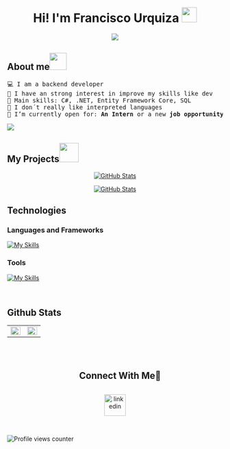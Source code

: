 <h1 align="center">Hi! I'm Francisco Urquiza <img src="https://media.giphy.com/media/hvRJCLFzcasrR4ia7z/giphy.gif" width="35"></h1>
<p align="center">
  <a href="https://github.com/DenverCoder1/readme-typing-svg"><img src="https://readme-typing-svg.herokuapp.com?font=Time+New+Roman&color=%2336BCF7&size=25&center=true&vCenter=true&width=600&height=100&lines=Welcome+to+my+Github;Backend+Dev;Always+learning+new+things"></a>
</p> 

<h2 align="left">About me<img height="40" src="https://emoji.gg/assets/emoji/7333-parrotdance.gif"></h2>
<pre>
💻 I am a backend developer
📝 I have an strong interest in improve my skills like dev
🌟 Main skills: C#, .NET, Entity Framework Core, SQL
🚩 I don´t really like interpreted languages
🤔 I’m currently open for: <b>An Intern</b> or a new <b>job opportunity</b>
</pre>


<!--horizontal divider(gradiant)-->
<img src="https://user-images.githubusercontent.com/73097560/115834477-dbab4500-a447-11eb-908a-139a6edaec5c.gif">

<h2 align="left">My Projects<img src = "https://github.com/7oSkaaa/7oSkaaa/blob/main/Images/OS.gif?raw=true" width=45px></h2>

<div>
  <p align="center">
	<a href="https://github.com/franciscourquiza/Ecommerce-API-.NET">
      		<img src="https://github-readme-stats.vercel.app/api/pin/?username=franciscourquiza&repo=Ecommerce-API-NET&theme=dark" alt="GitHub Stats" />
  </a>
    <p align="center">
	<a href="https://github.com/franciscourquiza/Ecommerce-API-NET">
      		<img src="https://github-readme-stats.vercel.app/api/pin/?username=franciscourquiza&repo=Portfolio-API-.NET&theme=dark" alt="GitHub Stats" />
  </a>

 
## Technologies  

### Languages and Frameworks
[![My Skills](https://skillicons.dev/icons?i=cs,dotnet,sqlite)](https://skillicons.dev)

### Tools
[![My Skills](https://skillicons.dev/icons?i=git,github,postman,visualstudio)](https://skillicons.dev)


<br>  


## Github Stats  
<table><tr><td valign="top" width="50%">

<img src="https://github-readme-stats.vercel.app/api?username=franciscourquiza&theme=dark&show_icons=true&hide_border=true&count_private=true" align="left" style="width: 100%" />

</td><td valign="left" width="50%">

<img src="https://github-readme-stats.vercel.app/api/top-langs/?username=franciscourquiza&theme=dark&show_icons=true&hide_border=true&layout=compact" align="left" style="width: 100%" />

</td></tr></table>  

<br/>  


<div id="user-content-toc">
  <ul align="center">
    <summary><h2 style="display: inline-block">Connect With Me🤝</h2></summary>
  </ul>
</div>

<!--icons and links-->
<p align="center">
<a href="https://www.linkedin.com/in/francisco-urquiza-0513a9247/" target="blank"><img align="center" src="https://user-images.githubusercontent.com/88904952/234979284-68c11d7f-1acc-4f0c-ac78-044e1037d7b0.png" alt="linkedin" height="50" width="50" /></a>

  
</p>

  

<br/>  

![Profile views counter](https://komarev.com/ghpvc/?username=FrancoRutigliano&&style=flat-square)  
  

<br/>  

  
